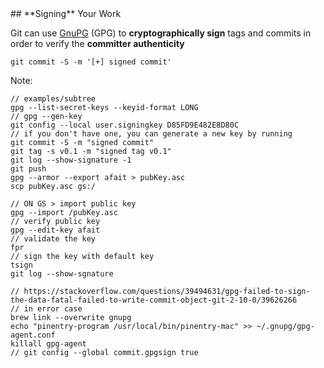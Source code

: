 <div class="title-icon" style="background-image: url(/course/assets/icons/fingerprint.svg)"></div>
## **Signing** Your Work

Git can use [GnuPG](https://www.gnupg.org/) (GPG) to **cryptographically sign** tags and commits in order to verify the **committer authenticity**

```console
git commit -S -m '[+] signed commit'
```

Note:
```
// examples/subtree
gpg --list-secret-keys --keyid-format LONG
// gpg --gen-key
git config --local user.signingkey D85FD9E482E8D80C
// if you don't have one, you can generate a new key by running
git commit -S -m "signed commit"
git tag -s v0.1 -m "signed tag v0.1"
git log --show-signature -1
git push
gpg --armor --export afait > pubKey.asc
scp pubKey.asc gs:/

// ON GS > import public key
gpg --import /pubKey.asc
// verify public key
gpg --edit-key afait
// validate the key
fpr
// sign the key with default key
tsign
git log --show-sgnature

// https://stackoverflow.com/questions/39494631/gpg-failed-to-sign-the-data-fatal-failed-to-write-commit-object-git-2-10-0/39626266
// in error case
brew link --overwrite gnupg
echo "pinentry-program /usr/local/bin/pinentry-mac" >> ~/.gnupg/gpg-agent.conf
killall gpg-agent
// git config --global commit.gpgsign true
```
